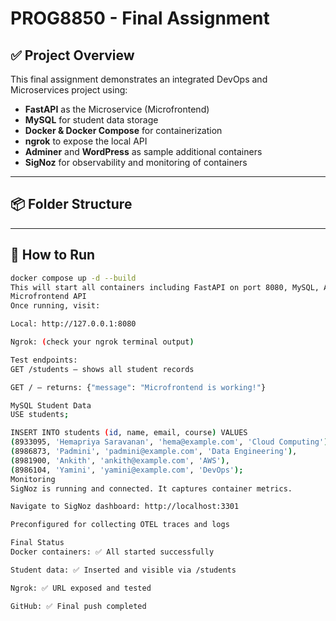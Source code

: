 # PROG8850 - Final Assignment

## ✅ Project Overview

This final assignment demonstrates an integrated DevOps and Microservices project using:

- **FastAPI** as the Microservice (Microfrontend)
- **MySQL** for student data storage
- **Docker & Docker Compose** for containerization
- **ngrok** to expose the local API
- **Adminer** and **WordPress** as sample additional containers
- **SigNoz** for observability and monitoring of containers

---

## 📦 Folder Structure


---

## 🚀 How to Run

```bash
docker compose up -d --build
This will start all containers including FastAPI on port 8080, MySQL, Adminer, WordPress, and SigNoz.
Microfrontend API
Once running, visit:

Local: http://127.0.0.1:8080

Ngrok: (check your ngrok terminal output)

Test endpoints:
GET /students – shows all student records

GET / – returns: {"message": "Microfrontend is working!"}

MySQL Student Data
USE students;

INSERT INTO students (id, name, email, course) VALUES
(8933095, 'Hemapriya Saravanan', 'hema@example.com', 'Cloud Computing'),
(8986873, 'Padmini', 'padmini@example.com', 'Data Engineering'),
(8981900, 'Ankith', 'ankith@example.com', 'AWS'),
(8986104, 'Yamini', 'yamini@example.com', 'DevOps');
Monitoring
SigNoz is running and connected. It captures container metrics.

Navigate to SigNoz dashboard: http://localhost:3301

Preconfigured for collecting OTEL traces and logs

Final Status
Docker containers: ✅ All started successfully

Student data: ✅ Inserted and visible via /students

Ngrok: ✅ URL exposed and tested

GitHub: ✅ Final push completed
